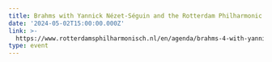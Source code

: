 ```yaml
---
title: Brahms with Yannick Nézet-Séguin and the Rotterdam Philharmonic Orchestra
date: '2024-05-02T15:00:00.000Z'
link: >-
  https://www.rotterdamsphilharmonisch.nl/en/agenda/brahms-4-with-yannick-nezet-seguin
type: event
---
```


